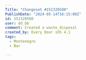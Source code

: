 ```yaml
---
Title: "Changeset #151320500"
PublishDate: "2024-05-14T16:15:00Z"
id: 151320500
user: dd_bb
comment: Created a waste_disposal
created_by: Every Door iOS 4.1
tags:
  - Montenegro
  - Bar

---
```

